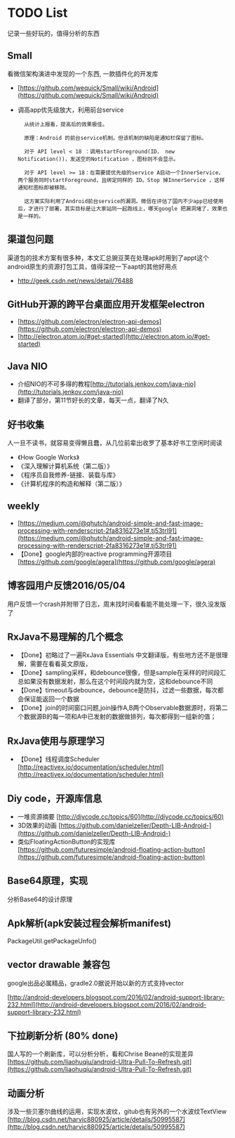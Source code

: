 # TODO List
记录一些好玩的，值得分析的东西

## Small
看微信架构演进中发现的一个东西, 一款插件化的开发库
* [https://github.com/wequick/Small/wiki/Android](https://github.com/wequick/Small/wiki/Android)

* 调高app优先级放大，利用前台service

		从统计上报看，提高后的效果极佳。

		原理：Android 的前台service机制。但该机制的缺陷是通知栏保留了图标。

		对于 API level < 18 ：调用startForeground(ID， new Notification())，发送空的Notification ，图标则不会显示。

		对于 API level >= 18：在需要提优先级的service A启动一个InnerService，两个服务同时startForeground，且绑定同样的 ID。Stop 掉InnerService ，这样通知栏图标即被移除。

		这方案实际利用了Android前台service的漏洞。微信在评估了国内不少app已经使用后，才进行了部署。其实目标是让大家站同一起跑线上，哪天google 把漏洞堵了，效果也是一样的。


## 渠道包问题
渠道包的技术方案有很多种，本文汇总豌豆荚在处理apk时用到了appt这个android原生的资源打包工具，值得深挖一下aapt的其他好用点

* http://geek.csdn.net/news/detail/76488

## GitHub开源的跨平台桌面应用开发框架electron
* [https://github.com/electron/electron-api-demos](https://github.com/electron/electron-api-demos)
* [http://electron.atom.io/#get-started](http://electron.atom.io/#get-started)

## Java NIO
* 介绍NIO的不可多得的教程[http://tutorials.jenkov.com/java-nio](http://tutorials.jenkov.com/java-nio)
* 翻译了部分，第11节好长的文章，每天一点，翻译了N久
## 好书收集
人一旦不读书，就容易变得懒且蠢，从几位前辈出收罗了基本好书工空闲时阅读
* 《How Google Works》
* 《深入理解计算机系统（第二版）》
* 《程序员自我修养-链接、装载与库》
* 《计算机程序的构造和解释（第二版）》


## weekly

* [https://medium.com/@qhutch/android-simple-and-fast-image-processing-with-renderscript-2fa8316273e1#.tj53trl91](https://medium.com/@qhutch/android-simple-and-fast-image-processing-with-renderscript-2fa8316273e1#.tj53trl91)
* 【Done】google内部的reactive programming开源项目[https://github.com/google/agera](https://github.com/google/agera)

## 博客园用户反馈2016/05/04
用户反馈一个crash并附带了日志，周末找时间看看能不能处理一下，很久没发版了

## RxJava不易理解的几个概念

* 【Done】初略过了一遍RxJava Essentials 中文翻译版，有些地方还不是很理解，需要在看看英文原版，
* 【Done】sampling采样，和debounce很像，但是sample在采样的时间段汇总如果没有数据发射，那么在这个时间段内就为空，这和debounce不同
* 【Done】timeout与debounce，debounce是防抖，过滤一些数据，每次都会保证能返回一个数据
* 【Done】join的时间窗口问题,join操作A,B两个Observable数据源时，将第二个数据源B的每一项和A中已发射的数据做排列，每次都得到一组新的值；

## RxJava使用与原理学习
* 【Done】线程调度Scheduler [http://reactivex.io/documentation/scheduler.html](http://reactivex.io/documentation/scheduler.html)

## Diy code，开源库信息
* 一堆资源摘要
[http://diycode.cc/topics/60](http://diycode.cc/topics/60)
* 3D效果的动画
[https://github.com/danielzeller/Depth-LIB-Android-](https://github.com/danielzeller/Depth-LIB-Android-)
* 类似FloatingActionButton的实现库
[https://github.com/futuresimple/android-floating-action-button](https://github.com/futuresimple/android-floating-action-button)

## Base64原理，实现
分析Base64的设计原理

## Apk解析(apk安装过程会解析manifest)
PackageUtil.getPackageUnfo()

## vector drawable 兼容包
google出品必属精品，gradle2.0据说开始以新的方式支持vector

[http://android-developers.blogspot.com/2016/02/android-support-library-232.html](http://android-developers.blogspot.com/2016/02/android-support-library-232.html)

## 下拉刷新分析 (80% done)
国人写的一个刷新库，可以分析分析，看和Chrise Beane的实现差异  
[https://github.com/liaohuqiu/android-Ultra-Pull-To-Refresh.git](https://github.com/liaohuqiu/android-Ultra-Pull-To-Refresh.git)

## 动画分析
涉及一些贝塞尔曲线的运用，实现水波纹，gitub也有另外的一个水波纹TextView    
[http://blog.csdn.net/harvic880925/article/details/50995587](http://blog.csdn.net/harvic880925/article/details/50995587)

